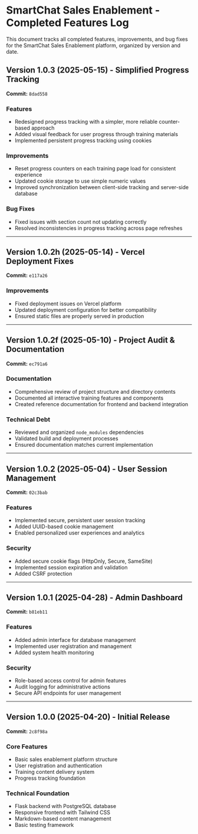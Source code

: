 # SmartChat Sales Enablement - Completed Features Log

This document tracks all completed features, improvements, and bug fixes for the SmartChat Sales Enablement platform, organized by version and date.

## Version 1.0.3 (2025-05-15) - Simplified Progress Tracking
**Commit:** `8dad558`

### Features
- Redesigned progress tracking with a simpler, more reliable counter-based approach
- Added visual feedback for user progress through training materials
- Implemented persistent progress tracking using cookies

### Improvements
- Reset progress counters on each training page load for consistent experience
- Updated cookie storage to use simple numeric values
- Improved synchronization between client-side tracking and server-side database

### Bug Fixes
- Fixed issues with section count not updating correctly
- Resolved inconsistencies in progress tracking across page refreshes

---

## Version 1.0.2h (2025-05-14) - Vercel Deployment Fixes
**Commit:** `e117a26`

### Improvements
- Fixed deployment issues on Vercel platform
- Updated deployment configuration for better compatibility
- Ensured static files are properly served in production

---

## Version 1.0.2f (2025-05-10) - Project Audit & Documentation
**Commit:** `ec791a6`

### Documentation
- Comprehensive review of project structure and directory contents
- Documented all interactive training features and components
- Created reference documentation for frontend and backend integration

### Technical Debt
- Reviewed and organized `node_modules` dependencies
- Validated build and deployment processes
- Ensured documentation matches current implementation

---

## Version 1.0.2 (2025-05-04) - User Session Management
**Commit:** `02c3bab`

### Features
- Implemented secure, persistent user session tracking
- Added UUID-based cookie management
- Enabled personalized user experiences and analytics

### Security
- Added secure cookie flags (HttpOnly, Secure, SameSite)
- Implemented session expiration and validation
- Added CSRF protection

---

## Version 1.0.1 (2025-04-28) - Admin Dashboard
**Commit:** `b81eb11`

### Features
- Added admin interface for database management
- Implemented user registration and management
- Added system health monitoring

### Security
- Role-based access control for admin features
- Audit logging for administrative actions
- Secure API endpoints for user management

---

## Version 1.0.0 (2025-04-20) - Initial Release
**Commit:** `2c8f98a`

### Core Features
- Basic sales enablement platform structure
- User registration and authentication
- Training content delivery system
- Progress tracking foundation

### Technical Foundation
- Flask backend with PostgreSQL database
- Responsive frontend with Tailwind CSS
- Markdown-based content management
- Basic testing framework
